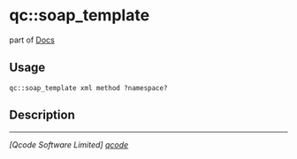 qc::soap_template
=================

part of [Docs](.)

Usage
-----
`qc::soap_template xml method ?namespace?`

Description
-----------


----------------------------------
*[Qcode Software Limited] [qcode]*

[qcode]: http://www.qcode.co.uk "Qcode Software"